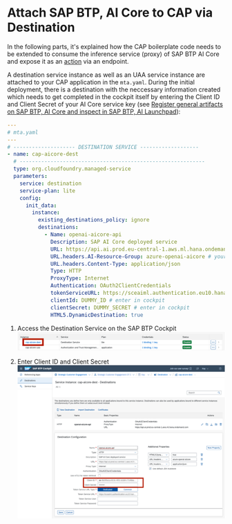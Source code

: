 # Attach SAP BTP, AI Core to CAP via Destination

In the following parts, it's explained how the CAP boilerplate code needs to be extended to consume the inference service (proxy) of SAP BTP AI Core and expose it as an [action](https://cap.cloud.sap/docs/guides/providing-services#actions-and-functions) via an endpoint.

A destination service instance as well as an UAA service instance are attached to your CAP application in the `mta.yaml`. During the initial deployment, there is a destination with the neccessary information created which needs to get completed in the cockpit itself by entering the Client ID and Client Secret of your AI Core service key (see [Register general artifacts on SAP BTP, AI Core and inspect in SAP BTP, AI Launchpad](/documentation/01-ai-core-azure-openai-proxy/03-register-general-artifacts.md)):

```yaml
---
# mta.yaml
---
# -------------------- DESTINATION SERVICE -------------------
- name: cap-aicore-dest
  # ------------------------------------------------------------
  type: org.cloudfoundry.managed-service
  parameters:
    service: destination
    service-plan: lite
    config:
      init_data:
        instance:
          existing_destinations_policy: ignore
          destinations:
            - Name: openai-aicore-api
              Description: SAP AI Core deployed service
              URL: https://api.ai.prod.eu-central-1.aws.ml.hana.ondemand.com
              URL.headers.AI-Resource-Group: azure-openai-aicore # your resource group
              URL.headers.Content-Type: application/json
              Type: HTTP
              ProxyType: Internet
              Authentication: OAuth2ClientCredentials
              tokenServiceURL: https://sceaiml.authentication.eu10.hana.ondemand.com/oauth/token # your token service url of the SAP AI Core instance
              clientId: DUMMY_ID # enter in cockpit
              clientSecret: DUMMY_SECRET # enter in cockpit
              HTML5.DynamicDestination: true
```

1. Access the Destination Service on the SAP BTP Cockpit
   ![Destination Service](resources/destination-service.png)

2. Enter Client ID and Client Secret
   ![Destination Service](resources/destination.png)
